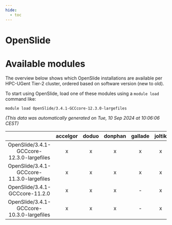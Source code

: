 ```yaml
---
hide:
  - toc
---
```


OpenSlide
=========

# Available modules


The overview below shows which OpenSlide installations are available per HPC-UGent Tier-2 cluster, ordered based on software version (new to old).

To start using OpenSlide, load one of these modules using a `module load` command like:

```shell
module load OpenSlide/3.4.1-GCCcore-12.3.0-largefiles
```

*(This data was automatically generated on Tue, 10 Sep 2024 at 10:06:06 CEST)*  

| |accelgor|doduo|donphan|gallade|joltik|shinx|skitty|
| :---: | :---: | :---: | :---: | :---: | :---: | :---: | :---: |
|OpenSlide/3.4.1-GCCcore-12.3.0-largefiles|x|x|x|x|x|x|x|
|OpenSlide/3.4.1-GCCcore-11.3.0-largefiles|x|x|x|x|x|-|x|
|OpenSlide/3.4.1-GCCcore-11.2.0|x|x|x|-|x|-|x|
|OpenSlide/3.4.1-GCCcore-10.3.0-largefiles|x|x|x|-|x|-|x|
